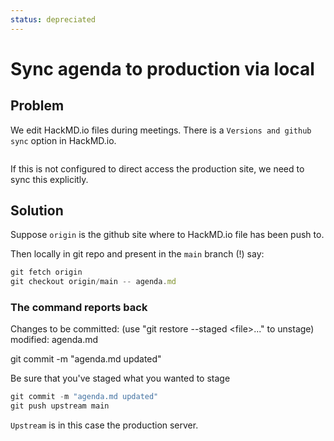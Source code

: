 ```yaml
---
status: depreciated
---
```

# Sync agenda to production via local

## Problem

We edit HackMD.io files during meetings. There is a `Versions and github sync` option in HackMD.io.

<img src='https://hackmd.io/_uploads/HkkAyTGps.png' alt="" />

If this is not configured to direct access the production site, we need to sync this explicitly.

## Solution

Suppose `origin` is the github site where to HackMD.io file has been push to.

Then locally in git repo and present in the `main` branch (!) say:

```jsx
git fetch origin
git checkout origin/main -- agenda.md
```

### The command reports back

Changes to be committed: (use "git restore --staged \<file\>..." to unstage)\
 modified: agenda.md

git commit -m "agenda.md updated"

Be sure that you've staged what you wanted to stage

```jsx
git commit -m "agenda.md updated"
git push upstream main
```

`Upstream` is in this case the production server.
